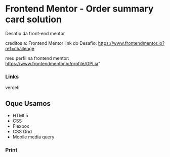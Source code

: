 # Frontend Mentor - Order summary card solution

Desafio da front-end mentor 

creditos a: Frontend Mentor 
link do Desafio: https://www.frontendmentor.io?ref=challenge
  
meu perfil na frontend mentor: https://www.frontendmentor.io/profile/GPLia"
  

### Links
vercel:

## Oque Usamos
- HTML5
- CSS
- Flexbox
- CSS Grid
- Mobile media query

### Print











